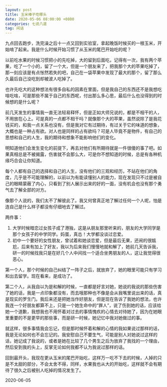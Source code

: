 ```yaml
---
layout: post
title: 玉米棒子吃哪头
date: 2020-05-06 08:00:00 +0800
categories: 七说八道
tag: 闲话
---
```




九点回去跑步，洗完澡之后十一点又回到实验室，拿起晚饭时候买的一根玉米，开始啃了起来。我是什么时候开始习惯了从玉米的尾巴开始吃的呢？



以前吃水果的时候习惯把小的先吃掉，大的留到后面吃，记得有一次，我有两个苹果，吃了一个小的，留了一个大，但是一个朋友来了，把我那个大的苹果吃掉了，那一刻应该是有点怅然若失的吧，自己在一袋苹果中发现了最大的那个，留了那么久最后自己没吃到却被波人吃掉了。



也许先吃大的这种想法有很多自私的因素在里面，但是我自己的东西还不是我想吃啥吃啥，可是那些不属于自己的东西呢，付出那么多心思，最后什么也没得到的时候想的是什么呢？



前几天发生的事情我一直无法轻易释怀，但是正如大师兄说的，都是不相干的人，不用放在心上。可是真的一点都不相干吗？就像那个大的苹果，虽然说除了是我花钱买的，和我一点关系也没有，但是我对它有过期待，有过关于它的味道的想象，大概也是一种占有欲。对人也是同样的占有欲吗？可是人毕竟不是物件，有自己的思想和自己的人生，我的期待和想象不能影响他们的变化。



明知道他们会发生变化的前提下，再去对他们有所期待就是一件很傻的事了吧。如果真相总是不被揭露，伤害就不会那么大，可是你不想知道的时候，总是有各种机缘巧合会让你知道。



每个人都有自己的选择和自己的人生，没有他们的三观和经历，不站在他们的角度，几乎是不可能理解的，以前以为有能读懂别人的能力，现在发现只不过是被自己的眼睛蒙蔽了内心，只看到了别人展示出来的好的一面，没有机会也没有那个勇气去了解全部的对方。



像那个人说的，我们太不了解彼此了。我又何曾真正地了解过任何一个人呢，怕是连自己是什么样子都没有仔细地去了解过。



两件事：



1. 大学时候暗恋过女孩子成了港独，这是从朋友那里听来的，朋友的大学同学是那个女孩子的中学同学。妈蛋，真怂！大学都没谈过恋爱。
2. 初中一个要好的女性朋友，曾试着和她谈恋爱，但是最后无果，还闹的很尴尬，后来有加上了好友，我以为后来我们慢慢地就和解了，她前几天告诉我，研一的时候找我只是在好几个人中间找一个适合坐男朋友的人，这让我觉得很恶心。



第一个人，那个时候的自己纠结了一阵子之后，就放弃了，她的眼里可能只有学习和出去留学。现在看来，是成功了。



第二个人，从我自以为是和解的时候，一直都是好言对她，她说的我说的那些伤害了她的话，我是一点印象都没有，而去哦那种也不像是会从我嘴里说出来的话，真是现实的罗生门。我后来还是把她当作好朋友，但是现在告诉了我她的想法，也许我连一个好朋友都算不上，只是一个她生命中的“罪人”，说了伤到她的话，应该给她一个道歉，我想我也不用怀着对过去的事情愧疚的心情去对待她了，因为在她眼里重要的不是更早的那些事，而是研一时候，她记忆中我对她做过的事。



就这样，很多事情我会忘记，但是那时候怀着和解的心情的我如果说过那样的话，我是无论如何也不会忘记的。我安慰自己不要生气，可能是别人对她说过这样的话，她记成了我说的，或者是她在比较了几个男生之后为放弃了我找的一个理由，然后安到我的头上，反掌无论如何我都不认为我说过那样的话。



回到最开头，我现在更从玉米的尾巴开始吃，这样万一吃不下去的时候，人掉的只是不太甜的部分，不会太舍不得，同样，水果我也从大的开始吃，这样就不会有期待了很久之后被别人吃掉的情况发生了。



2020-06-05